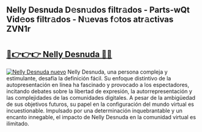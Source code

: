 ## Nelly Desnuda D𝚎sn𝚞dos filtr𝚊dos - Parts-wQt Vid𝚎os filtr𝚊dos - N𝚞evas f𝚘tos atr𝚊ctivas ZVN1r

# <h2><a href="http://mb7p4m.tromn.icu/?c=Nelly+Desnuda">🔗👉👉👉 Nelly Desnuda 🔗🔗</a></h2>

[![Nelly Desnuda nuevo](https://i.imgur.com/pEAQMta.gif)](http://mb7p4m.tromn.icu/?c=Nelly+Desnuda)
Nelly Desnuda, una persona compleja y estimulante, desafía la definición fácil. Su enfoque distintivo de la autopresentación en línea ha fascinado y provocado a los espectadores, incitando debates sobre la libertad de expresión, la autorrepresentación y las complejidades de las comunidades digitales. A pesar de la ambigüedad de sus objetivos futuros, su papel en la configuración del mundo virtual es incuestionable. Impulsado por una determinación inquebrantable y un encanto innegable, el impacto de Nelly Desnuda en la comunidad virtual es ilimitado.
